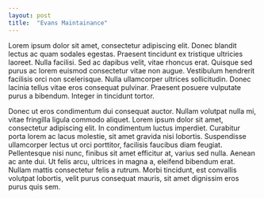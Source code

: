 ```yaml
---
layout: post
title:  "Evans Maintainance"
---
```


Lorem ipsum dolor sit amet, consectetur adipiscing elit. Donec blandit lectus ac quam sodales egestas. Praesent tincidunt ex tristique ultricies laoreet. Nulla facilisi. Sed ac dapibus velit, vitae rhoncus erat. Quisque sed purus ac lorem euismod consectetur vitae non augue. Vestibulum hendrerit facilisis orci non scelerisque. Nulla ullamcorper ultrices sollicitudin. Donec lacinia tellus vitae eros consequat pulvinar. Praesent posuere vulputate purus a bibendum. Integer in tincidunt tortor.

Donec ut eros condimentum dui consequat auctor. Nullam volutpat nulla mi, vitae fringilla ligula commodo aliquet. Lorem ipsum dolor sit amet, consectetur adipiscing elit. In condimentum luctus imperdiet. Curabitur porta lorem ac lacus molestie, sit amet gravida nisi lobortis. Suspendisse ullamcorper lectus ut orci porttitor, facilisis faucibus diam feugiat. Pellentesque nisi nunc, finibus sit amet efficitur at, varius sed nulla. Aenean ac ante dui. Ut felis arcu, ultrices in magna a, eleifend bibendum erat. Nullam mattis consectetur felis a rutrum. Morbi tincidunt, est convallis volutpat lobortis, velit purus consequat mauris, sit amet dignissim eros purus quis sem.